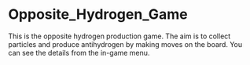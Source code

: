 # Opposite_Hydrogen_Game
 This is the opposite hydrogen production game. The aim is to collect particles and produce antihydrogen by making moves on the board. You can see the details from the in-game menu.
